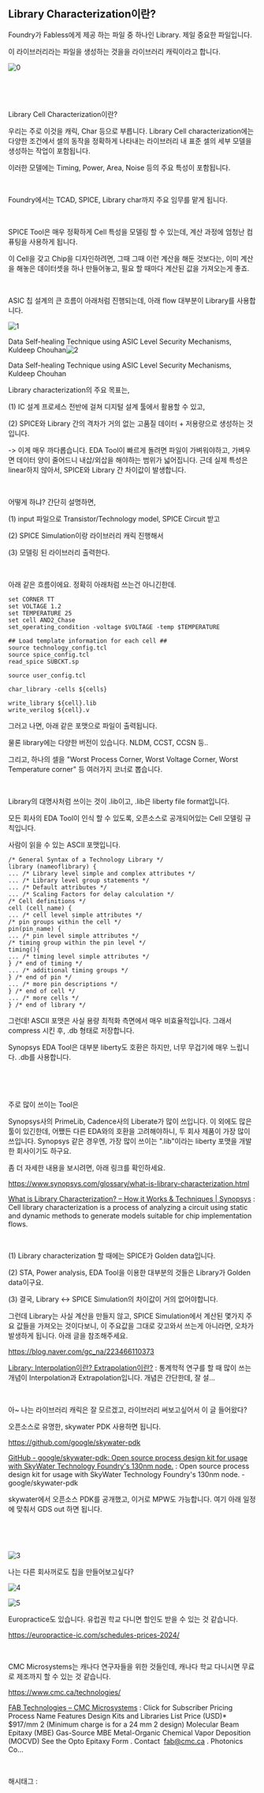 ## Library Characterization이란?

Foundry가 Fabless에게 제공 하는 파일 중 하나인 Library. 제일 중요한 파일입니다.

이 라이브러리라는 파일을 생성하는 것을을 라이브러리 캐릭이라고 합니다.

![0](./asset/0.png)

​

​

Library Cell Characterization이란?

우리는 주로 이것을 캐릭, Char 등으로 부릅니다. Library Cell characterization에는 다양한 조건에서 셀의 동작을 정확하게 나타내는 라이브러리 내 표준 셀의 세부 모델을 생성하는 작업이 포함됩니다.

이러한 모델에는 Timing, Power, Area, Noise 등의 주요 특성이 포함됩니다.

​

Foundry에서는 TCAD, SPICE, Library char까지 주요 임무를 맡게 됩니다.

​

SPICE Tool은 매우 정확하게 Cell 특성을 모델링 할 수 있는데, 계산 과정에 엄청난 컴퓨팅을 사용하게 됩니다.

이 Cell을 갖고 Chip을 디자인하려면, 그때 그때 이런 계산을 해둔 것보다는, 이미 계산을 해놓은 데이터셋을 하나 만들어놓고, 필요 할 때마다 계산된 값을 가져오는게 좋죠.

​

ASIC 칩 설계의 큰 흐름이 아래처럼 진행되는데, 아래 flow 대부분이 Library를 사용합니다.

![1](./asset/1.png)

Data Self-healing Technique using ASIC Level Security Mechanisms, Kuldeep Chouhan![2](./asset/2.png)

Data Self-healing Technique using ASIC Level Security Mechanisms, Kuldeep Chouhan​

Library characterization의 주요 목표는,

(1) IC 설계 프로세스 전반에 걸쳐 디지털 설계 툴에서 활용할 수 있고,

(2) SPICE와 Library 간의 격차가 거의 없는 고품질 데이터 + 저용량으로 생성하는 것입니다.

-> 이게 매우 까다롭습니다. EDA Tool이 빠르게 돌려면 파일이 가벼워야하고, 가벼우면 데이터 양이 줄어드니 내삽/외삽을 해야하는 범위가 넓어집니다. 근데 실제 특성은 linear하지 않아서, SPICE와 Library 간 차이값이 발생합니다.

​

어떻게 하냐? 간단히 설명하면,

(1) input 파일으로 Transistor/Technology model, SPICE Circuit 받고

(2) SPICE Simulation이랑 라이브러리 캐릭 진행해서

(3) 모델링 된 라이브러리 출력한다.

​

아래 같은 흐름이에요. 정확히 아래처럼 쓰는건 아니긴한데.

```
set CORNER TT
set VOLTAGE 1.2
set TEMPERATURE 25
set cell AND2_Chase
set_operating_condition -voltage $VOLTAGE -temp $TEMPERATURE

## Load template information for each cell ##
source technology_config.tcl
source spice_config.tcl
read_spice SUBCKT.sp

source user_config.tcl

char_library -cells ${cells}

write_library ${cell}.lib
write_verilog ${cell}.v
```

그러고 나면, 아래 같은 포맷으로 파일이 출력됩니다.

물론 library에는 다양한 버전이 있습니다. NLDM, CCST, CCSN 등..

그리고, 하나의 셀을 "Worst Process Corner, Worst Voltage Corner, Worst Temperature corner" 등 여러가지 코너로 뽑습니다.

​

Library의 대명사처럼 쓰이는 것이 .lib이고, .lib은 liberty file format입니다.

모든 회사의 EDA Tool이 인식 할 수 있도록, 오픈소스로 공개되어있는 Cell 모델링 규칙입니다.

사람이 읽을 수 있는 ASCII 포맷입니다.

```
/* General Syntax of a Technology Library */
library (nameoflibrary) {
... /* Library level simple and complex attributes */
... /* Library level group statements */
... /* Default attributes */
... /* Scaling Factors for delay calculation */
/* Cell definitions */
cell (cell_name) {
... /* cell level simple attributes */
/* pin groups within the cell */
pin(pin_name) {
... /* pin level simple attributes */
/* timing group within the pin level */
timing(){
... /* timing level simple attributes */
} /* end of timing */
... /* additional timing groups */
} /* end of pin */
... /* more pin descriptions */
} /* end of cell */
... /* more cells */
} /* end of library */
```

그런데! ASCII 포맷은 사실 용량 최적화 측면에서 매우 비효율적입니다. 그래서 compress 시킨 후, .db 형태로 저장합니다.

Synopsys EDA Tool은 대부분 liberty도 호환은 하지만, 너무 무겁기에 매우 느립니다. .db를 사용합니다.

​

​

주로 많이 쓰이는 Tool은

Synopsys사의 PrimeLib, Cadence사의 Liberate가 많이 쓰입니다. 이 외에도 많은 툴이 있긴한데, 어쨌든 다른 EDA와의 호환을 고려해야하니, 두 회사 제품이 가장 많이 쓰입니다. Synopsys 같은 경우엔, 가장 많이 쓰이는 ".lib"이라는 liberty 포맷을 개발한 회사이기도 하구요.

좀 더 자세한 내용을 보시려면, 아래 링크를 확인하세요.

https://www.synopsys.com/glossary/what-is-library-characterization.html

[What is Library Characterization? – How it Works & Techniques | Synopsys](https://www.synopsys.com/glossary/what-is-library-characterization.html) : Cell library characterization is a process of analyzing a circuit using static and dynamic methods to generate models suitable for chip implementation flows.

​

(1) Library characterization 할 때에는 SPICE가 Golden data입니다.

(2) STA, Power analysis, EDA Tool을 이용한 대부분의 것들은 Library가 Golden data이구요.

(3) 결국, Library <-> SPICE Simulation의 차이값이 거의 없어야합니다.

그런데 Library는 사실 계산을 만들지 않고, SPICE Simulation에서 계산된 몇가지 주요 값들을 가져오는 것이다보니, 이 주요값을 그대로 갖고와서 쓰는게 아니라면, 오차가 발생하게 됩니다. 아래 글을 참조해주세요.

https://blog.naver.com/gc_na/223466110373

[Library: Interpolation이란? Extrapolation이란?](https://blog.naver.com/gc_na/223466110373) : 통계학적 연구를 할 때 많이 쓰는 개념이 Interpolation과 Extrapolation입니다. 개념은 간단한데, 잘 설...

​

아~ 나는 라이브러리 캐릭은 잘 모르겠고, 라이브러리 써보고싶어서 이 글 들어왔다?

오픈소스로 유명한, skywater PDK 사용하면 됩니다.

https://github.com/google/skywater-pdk

[GitHub - google/skywater-pdk: Open source process design kit for usage with SkyWater Technology Foundry's 130nm node.](https://github.com/google/skywater-pdk) : Open source process design kit for usage with SkyWater Technology Foundry's 130nm node. - google/skywater-pdk

skywater에서 오픈소스 PDK를 공개했고, 이거로 MPW도 가능합니다. 여기 아래 일정에 맞춰서 GDS out 하면 됩니다.

​

​

![3](./asset/3.png)

나는 다른 회사꺼로도 칩을 만들어보고싶다?

![4](./asset/4.png)

![5](./asset/5.png)

Europractice도 있습니다. 유럽권 학교 다니면 할인도 받을 수 있는 것 같습니다.

https://europractice-ic.com/schedules-prices-2024/

​

CMC Microsystems는 캐나다 연구자들을 위한 것들인데, 캐나다 학교 다니시면 무료로 제조까지 할 수 있는 것 같습니다.

https://www.cmc.ca/technologies/

[FAB Technologies – CMC Microsystems](https://www.cmc.ca/technologies/) : Click for Subscriber Pricing Process Name Features Design Kits and Libraries List Price (USD)* $917/mm 2 (Minimum charge is for a 24 mm 2 design) Molecular Beam Epitaxy (MBE) Gas-Source MBE Metal-Organic Chemical Vapor Deposition (MOCVD) See the Opto Epitaxy Form . Contact  fab@cmc.ca . Photonics Co...

​

 해시태그 : 
